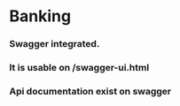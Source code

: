 # Banking

### Swagger integrated.
### It is usable on /swagger-ui.html
### Api documentation exist on swagger